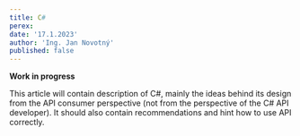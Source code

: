 ```yaml
---
title: C#
perex:
date: '17.1.2023'
author: 'Ing. Jan Novotný'
published: false
---
```


**Work in progress**

This article will contain description of C#, mainly the ideas behind its design from the API consumer perspective
(not from the perspective of the C# API developer). It should also contain recommendations and hint how to use
API correctly.